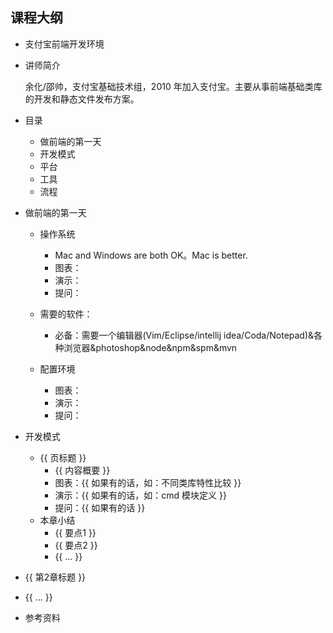 ## 课程大纲

* 支付宝前端开发环境
* 讲师简介

    余化/邵帅，支付宝基础技术组，2010 年加入支付宝。主要从事前端基础类库的开发和静态文件发布方案。

* 目录
    * 做前端的第一天
	* 开发模式
	* 平台
	* 工具
    * 流程

* 做前端的第一天
    * 操作系统
        * Mac and Windows are both OK。Mac is better.
        * 图表：
        * 演示：
        * 提问：

    * 需要的软件：
        * 必备：需要一个编辑器(Vim/Eclipse/intellij idea/Coda/Notepad)&各种浏览器&photoshop&node&npm&spm&mvn

    * 配置环境
        * 图表：
        * 演示：
        * 提问：

* 开发模式
	* {{ 页标题 }}
		* {{ 内容概要 }}
		* 图表：{{ 如果有的话，如：不同类库特性比较 }}
		* 演示：{{ 如果有的话，如：cmd 模块定义 }}
		* 提问：{{ 如果有的话 }}
	* 本章小结
		* {{ 要点1 }}
		* {{ 要点2 }}
		* {{ … }}
* {{ 第2章标题 }}
* {{ … }}
* 参考资料
